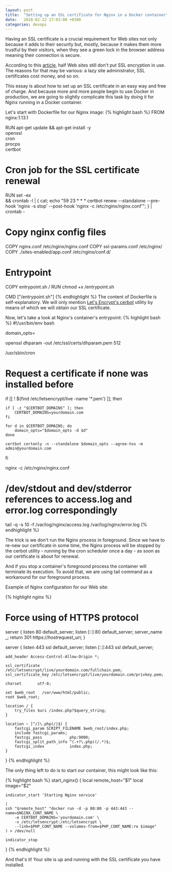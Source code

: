 ```yaml
---
layout: post
title:  "Setting up an SSL certificate for Nginx in a Docker container"
date:   2018-02-22 17:03:00 +0300
categories: devops
---
```


Having an SSL certificate is a crucial requirement for Web sites not only because it adds to their
security but, mostly, because it makes them more trustful by their visitors, when they see a green lock in the browser address meaning their connection is secure.

According to this [article](https://www.wired.com/2017/01/half-web-now-encrypted-makes-everyone-safer/), half Web sites still don't put SSL encryption in use. The reasons for that may be various: a lazy site administrator, SSL certificates cost money, and so on.

This essay is about how to set up an SSL certificate in an easy way and free of charge. And because more and more people begin to use Docker in production, we are going to slightly complicate this task by doing it for Nginx running in a Docker container.

Let's start with Dockerfile for our Nginx image:
{% highlight bash %}
FROM nginx:1.13.1

RUN apt-get update && apt-get install -y \
    openssl \
    cron \
    procps \
    certbot

# Cron job for the SSL certificate renewal
RUN set -ex \
    && crontab -l | { cat; echo "59 23 * * * certbot renew --standalone --pre-hook 'nginx -s stop' --post-hook 'nginx -c /etc/nginx/nginx.conf'"; } | crontab -

# Copy nginx config files
COPY nginx.conf /etc/nginx/nginx.conf
COPY ssl-params.conf /etc/nginx/
COPY ./sites-enabled/app.conf /etc/nginx/conf.d/

# Entrypoint
COPY entrypoint.sh /
RUN chmod +x /entrypoint.sh

CMD ["/entrypoint.sh"]
{% endhighlight %}
The content of Dockerfile is self-explanatory. We will only mention [Let's Encrypt's cerbot](https://certbot.eff.org/) utility by means of which we will obtain our SSL certificate.

Now, let's take a look at Nginx's container's entrypoint:
{% highlight bash %}
#!/usr/bin/env bash

domain_opts=

openssl dhparam -out /etc/ssl/certs/dhparam.pem 512

/usr/sbin/cron

# Request a certificate if none was installed before
if [[ ! $(find /etc/letsencrypt/live -name '*.pem') ]]; then

    if [ -z "$CERTBOT_DOMAINS" ]; then
        CERTBOT_DOMAINS=yourdomain.com
    fi

    for d in $CERTBOT_DOMAINS; do
        domain_opts="$domain_opts -d $d"
    done

    certbot certonly -n --standalone $domain_opts --agree-tos -m admin@yourdomain.com
fi

nginx -c /etc/nginx/nginx.conf

# /dev/stdout and dev/stderror references to access.log and error.log correspondingly
tail -q -s 10 -f /var/log/nginx/access.log /var/log/nginx/error.log
{% endhighlight %}

The trick is we don't run the Nginx process in foreground. Since we have to re-new our certificate in some time, the Nginx process will be stopped by the cerbot utility - running by the cron scheduler once a day - as soon as our certificate is about for renewal.

And if you stop a container's foreground process the container will terminate its execution. To avoid that, we are using tail command as a workaround for our foreground process.

Example of Nginx configuration for our Web site:

{% highlight nginx %}
# Force using of HTTPS protocol
server {
	listen 80 default_server;
	listen [::]:80 default_server;
	server_name _;
	return 301 https://$host$request_uri;
}

server {
    listen 443 ssl default_server;
    listen [::]:443 ssl default_server;

    add_header Access-Control-Allow-Origin *;

    ssl_certificate     /etc/letsencrypt/live/yourdomain.com/fullchain.pem;
    ssl_certificate_key /etc/letsencrypt/live/yourdomain.com/privkey.pem;

    charset       utf-8;

    set $web_root   /var/www/html/public;
    root $web_root;

    location / {
        try_files $uri /index.php?$query_string;
    }

    location ~ [^/]\.php(/|$) {
        fastcgi_param SCRIPT_FILENAME $web_root/index.php;
        include fastcgi_params;
        fastcgi_pass            php:9000;
        fastcgi_split_path_info ^(.+?\.php)(/.*)$;
        fastcgi_index           index.php;
    }
}
{% endhighlight %}

The only thing left to do is to start our container, this might look like this:

{% highlight bash %}
start_nginx() {
    local remote_host="$1"
    local image="$2"

    indicator_start 'Starting Nginx service'

    (
    ssh "$remote_host" "docker run -d -p 80:80 -p 443:443 --name=$NGINX_CONT_NAME \
        -e CERTBOT_DOMAINS='yourdomain.com' \
        -v /etc/letsencrypt:/etc/letsencrypt \
        --link=$PHP_CONT_NAME --volumes-from=$PHP_CONT_NAME:ro $image"
    ) > /dev/null

    indicator_stop
}
{% endhighlight %}

And that's it! Your site is up and running with the SSL certificate you have installed.